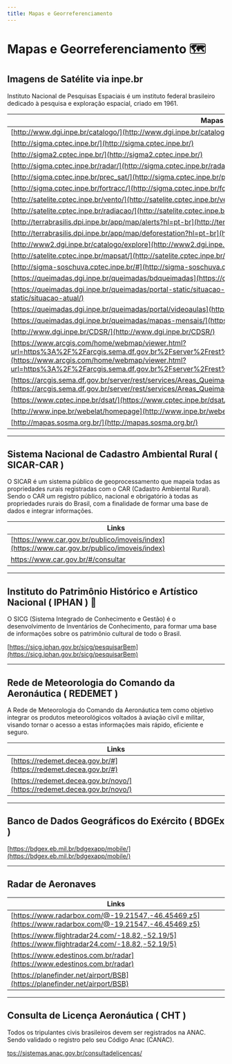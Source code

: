 ```yaml
---
title: Mapas e Georreferenciamento
---
```

# Mapas e Georreferenciamento 🗺️
## Imagens de Satélite via inpe.br
Instituto Nacional de Pesquisas Espaciais é um instituto federal brasileiro dedicado à pesquisa e exploração espacial, criado em 1961.

|Mapas Inep|
|--|
|[http://www.dgi.inpe.br/catalogo/](http://www.dgi.inpe.br/catalogo/)|
|[http://sigma.cptec.inpe.br/](http://sigma.cptec.inpe.br/)|
|[http://sigma2.cptec.inpe.br/](http://sigma2.cptec.inpe.br/)|
|[http://sigma.cptec.inpe.br/radar/](http://sigma.cptec.inpe.br/radar/)|
|[http://sigma.cptec.inpe.br/prec_sat/](http://sigma.cptec.inpe.br/prec_sat/)|
|[http://sigma.cptec.inpe.br/fortracc/](http://sigma.cptec.inpe.br/fortracc/)|
|[http://satelite.cptec.inpe.br/vento/](http://satelite.cptec.inpe.br/vento/)|
|[http://satelite.cptec.inpe.br/radiacao/](http://satelite.cptec.inpe.br/radiacao/)|
|[http://terrabrasilis.dpi.inpe.br/app/map/alerts?hl=pt-br](http://terrabrasilis.dpi.inpe.br/app/map/alerts?hl=pt-br)|
|[http://terrabrasilis.dpi.inpe.br/app/map/deforestation?hl=pt-br](http://terrabrasilis.dpi.inpe.br/app/map/deforestation?hl=pt-br)|
|[http://www2.dgi.inpe.br/catalogo/explore](http://www2.dgi.inpe.br/catalogo/explore)|
|[http://satelite.cptec.inpe.br/mapsat/](http://satelite.cptec.inpe.br/mapsat/)|
|[http://sigma-soschuva.cptec.inpe.br/#](http://sigma-soschuva.cptec.inpe.br/#)|
|[https://queimadas.dgi.inpe.br/queimadas/bdqueimadas](https://queimadas.dgi.inpe.br/queimadas/bdqueimadas)|
|[https://queimadas.dgi.inpe.br/queimadas/portal-static/situacao-atual/](https://queimadas.dgi.inpe.br/queimadas/portal-static/situacao-atual/)|
|[https://queimadas.dgi.inpe.br/queimadas/portal/videoaulas](https://queimadas.dgi.inpe.br/queimadas/portal/videoaulas)|
|[https://queimadas.dgi.inpe.br/queimadas/mapas-mensais/](https://queimadas.dgi.inpe.br/queimadas/mapas-mensais/)|
|[http://www.dgi.inpe.br/CDSR/](http://www.dgi.inpe.br/CDSR/)|
|[https://www.arcgis.com/home/webmap/viewer.html?url=https%3A%2F%2Farcgis.sema.df.gov.br%2Fserver%2Frest%2Fservices%2FAreas_Queimadas%2FMapServer&source=sd](https://www.arcgis.com/home/webmap/viewer.html?url=https%3A%2F%2Farcgis.sema.df.gov.br%2Fserver%2Frest%2Fservices%2FAreas_Queimadas%2FMapServer&source=sd)|
|[https://arcgis.sema.df.gov.br/server/rest/services/Areas_Queimadas/MapServer](https://arcgis.sema.df.gov.br/server/rest/services/Areas_Queimadas/MapServer)|
|[https://www.cptec.inpe.br/dsat/](https://www.cptec.inpe.br/dsat/)|
|[http://www.inpe.br/webelat/homepage](http://www.inpe.br/webelat/homepage)|
|[http://mapas.sosma.org.br/](http://mapas.sosma.org.br/)|

---
## Sistema Nacional de Cadastro Ambiental Rural ( SICAR-CAR )
O SICAR é um sistema público de geoprocessamento que mapeia todas as propriedades rurais registradas com o CAR (Cadastro Ambiental Rural). Sendo o CAR um registro público, nacional e obrigatório à todas as propriedades rurais do Brasil, com a finalidade de formar uma base de dados e integrar informações.

|Links|
|--|
|[https://www.car.gov.br/publico/imoveis/index](https://www.car.gov.br/publico/imoveis/index)|
|[https://www.car.gov.br/#/consultar ](https://www.car.gov.br/#/consultar )|

---
## Instituto do Patrimônio Histórico e Artístico Nacional ( IPHAN ) 🗿
O SICG (Sistema Integrado de Conhecimento e Gestão) é o desenvolvimento de Inventários de Conhecimento, para formar uma base de informações sobre os patrimônio cultural de todo o Brasil.

[https://sicg.iphan.gov.br/sicg/pesquisarBem](https://sicg.iphan.gov.br/sicg/pesquisarBem)

---
## Rede de Meteorologia do Comando da Aeronáutica ( REDEMET )
A Rede de Meteorologia do Comando da Aeronáutica tem como objetivo integrar os produtos meteorológicos voltados à aviação civil e militar, visando tornar o acesso a estas informações mais rápido, eficiente e seguro.

|Links|
|--|
|[https://redemet.decea.gov.br/#](https://redemet.decea.gov.br/#)|
|[https://redemet.decea.gov.br/novo/](https://redemet.decea.gov.br/novo/)|

---
## Banco de Dados Geográficos do Exército ( BDGEx )
[https://bdgex.eb.mil.br/bdgexapp/mobile/](https://bdgex.eb.mil.br/bdgexapp/mobile/)

---
## Radar de Aeronaves
|Links|
|--|
|[https://www.radarbox.com/@-19.21547,-46.45469,z5](https://www.radarbox.com/@-19.21547,-46.45469,z5)|
|[https://www.flightradar24.com/-18.82,-52.19/5](https://www.flightradar24.com/-18.82,-52.19/5)|
|[https://www.edestinos.com.br/radar](https://www.edestinos.com.br/radar)|
|[https://planefinder.net/airport/BSB](https://planefinder.net/airport/BSB)|

---
## Consulta de Licença Aeronáutica ( CHT )
Todos os tripulantes civis brasileiros devem ser registrados na ANAC. Sendo validado o registro pelo seu Código Anac (CANAC).

[tps://sistemas.anac.gov.br/consultadelicencas/](tps://sistemas.anac.gov.br/consultadelicencas/)